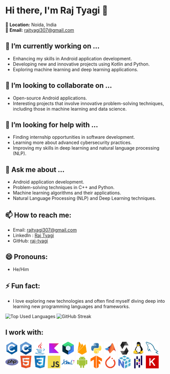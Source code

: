 <!-- 
**raj-tyagi/raj-tyagi** is a ✨ _special_ ✨ repository because its `README.md` (this file) appears on your GitHub profile.

Here are some ideas to get you started:

- 🔭 I’m currently working on ...
- 🌱 I’m currently learning ...
- 👯 I’m looking to collaborate on ...
- 🤔 I’m looking for help with ...
- 💬 Ask me about ...
- 📫 How to reach me: ...
- 😄 Pronouns: ...
- ⚡ Fun fact: ...
-->

# Hi there, I'm Raj Tyagi 👋

📍 **Location:** Noida, India  
📧 **Email:** [rajtyagi307@gmail.com](mailto:rajtyagi307@gmail.com)  

## 🔭 I’m currently working on ...
- Enhancing my skills in Android application development.
- Developing new and innovative projects using Kotlin and Python.
- Exploring machine learning and deep learning applications.
  
## 👯 I’m looking to collaborate on ...
- Open-source Android applications.
- Interesting projects that involve innovative problem-solving techniques, including those in machine learning and data science.

## 🤔 I’m looking for help with ...
- Finding internship opportunities in software development.
- Learning more about advanced cybersecurity practices.
- Improving my skills in deep learning and natural language processing (NLP).

## 💬 Ask me about ...
- Android application development.
- Problem-solving techniques in C++ and Python.
- Machine learning algorithms and their applications.
- Natural Language Processing (NLP) and Deep Learning techniques.

## 📫 How to reach me:
- Email: [rajtyagi307@gmail.com](mailto:rajtyagi307@gmail.com)
- LinkedIn : [Raj Tyagi](https://www.linkedin.com/in/raj-tyagi-83765b21b/)
- GitHub: [raj-tyagi](https://github.com/raj-tyagi)

## 😄 Pronouns:
- He/Him

## ⚡ Fun fact:
- I love exploring new technologies and often find myself diving deep into learning new programming languages and frameworks.

![Top Used Languages](https://github-readme-stats.vercel.app/api/top-langs/?username=raj-tyagi&layout=compact)
![GitHub Streak](https://streak-stats.demolab.com/?user=raj-tyagi&theme=radical&date_format=M%20j%5B%2C%20Y%5D)

## I work with:

<p align="left">
  <img src="https://raw.githubusercontent.com/devicons/devicon/master/icons/c/c-original.svg" alt="C" width="40" height="40"/> 
  <img src="https://raw.githubusercontent.com/devicons/devicon/master/icons/cplusplus/cplusplus-original.svg" alt="C++" width="40" height="40"/> 
  <img src="https://raw.githubusercontent.com/devicons/devicon/master/icons/java/java-original.svg" alt="Java" width="40" height="40"/> 
  <img src="https://raw.githubusercontent.com/devicons/devicon/master/icons/kotlin/kotlin-original.svg" alt="Kotlin" width="40" height="40"/> 
  <img src="https://raw.githubusercontent.com/devicons/devicon/master/icons/jetpackcompose/jetpackcompose-original.svg" alt="Jetpack Compose" width="40" height="40"/>
  <img src="https://raw.githubusercontent.com/devicons/devicon/master/icons/firebase/firebase-plain.svg" alt="Firebase" width="40" height="40"/>
  <img src="https://raw.githubusercontent.com/devicons/devicon/master/icons/python/python-original.svg" alt="Python" width="40" height="40"/> 
  <img src="https://raw.githubusercontent.com/devicons/devicon/master/icons/matlab/matlab-original.svg" alt="MATLAB" width="40" height="40"/>
  <img src="https://raw.githubusercontent.com/devicons/devicon/master/icons/solidity/solidity-original.svg" alt="Solidity" width="40" height="40"/>
  <img src="https://raw.githubusercontent.com/devicons/devicon/master/icons/linux/linux-original.svg" alt="Linux" width="40" height="40"/>
  
  <img src="https://raw.githubusercontent.com/devicons/devicon/master/icons/mysql/mysql-original.svg" alt="SQL" width="40" height="40"/>
  <img src="https://raw.githubusercontent.com/devicons/devicon/master/icons/php/php-original.svg" alt="PHP" width="40" height="40"/>
  <img src="https://raw.githubusercontent.com/devicons/devicon/master/icons/html5/html5-original.svg" alt="HTML" width="40" height="40"/> 
  <img src="https://raw.githubusercontent.com/devicons/devicon/master/icons/css3/css3-original.svg" alt="CSS" width="40" height="40"/> 
  <img src="https://raw.githubusercontent.com/devicons/devicon/master/icons/javascript/javascript-original.svg" alt="JavaScript" width="40" height="40"/>
  <img src="https://raw.githubusercontent.com/devicons/devicon/master/icons/xml/xml-original.svg" alt="XML" width="40" height="40"/>
  <img src="https://raw.githubusercontent.com/devicons/devicon/master/icons/android/android-original.svg" alt="Android" width="40" height="40"/>
  
  <!-- Added icons for ML, Data Science, NLP, and Deep Learning -->
  <img src="https://raw.githubusercontent.com/devicons/devicon/master/icons/tensorflow/tensorflow-original.svg" alt="TensorFlow" width="40" height="40"/>
  <img src="https://raw.githubusercontent.com/devicons/devicon/master/icons/pytorch/pytorch-original.svg" alt="PyTorch" width="40" height="40"/>
  <img src="https://raw.githubusercontent.com/devicons/devicon/master/icons/numpy/numpy-original.svg" alt="NumPy" width="40" height="40"/>
  <img src="https://raw.githubusercontent.com/devicons/devicon/master/icons/pandas/pandas-original.svg" alt="Pandas" width="40" height="40"/>
  <img src="https://raw.githubusercontent.com/devicons/devicon/master/icons/keras/keras-original.svg" alt="Keras" width="40" height="40"/>
</p>
